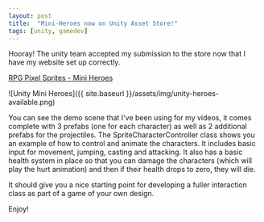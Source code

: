```yaml
---
layout: post
title:  "Mini-Heroes now on Unity Asset Store!"
tags: [unity, gamedev]
---
```


Hooray! The unity team accepted my submission to the store now that I have my website set up correctly.

[RPG Pixel Sprites - Mini Heroes](https://www.assetstore.unity3d.com/en/#!/content/39481)

![Unity Mini Heroes]({{ site.baseurl }}/assets/img/unity-heroes-available.png)  

You can see the demo scene that I've been using for my videos, it comes complete with 3 prefabs (one for each character) as well as 2 additional prefabs for the projectiles. The SpriteCharacterController class shows you an example of how to control and animate the characters. It includes basic input for movement, jumping, casting and attacking. It also has a basic health system in place so that you can damage the characters (which will play the hurt animation) and then if their health drops to zero, they will die.

It should give you a nice starting point for developing a fuller interaction class as part of a game of your own design.

Enjoy!
